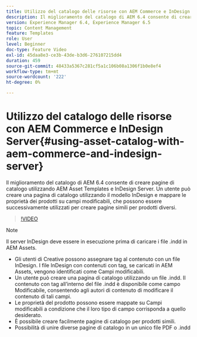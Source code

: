 ```yaml
---
title: Utilizzo del catalogo delle risorse con AEM Commerce e InDesign Server
description: Il miglioramento del catalogo di AEM 6.4 consente di creare pagine di catalogo utilizzando AEM Asset Templates e InDesign Server.  Un utente può creare una pagina di catalogo utilizzando il modello InDesign e mappare le proprietà dei prodotti su campi modificabili, che possono essere successivamente utilizzati per creare pagine simili per prodotti diversi.
version: Experience Manager 6.4, Experience Manager 6.5
topic: Content Management
feature: Templates
role: User
level: Beginner
doc-type: Feature Video
exl-id: 45daa8e3-ce3b-43de-b3d6-276107215dd4
duration: 459
source-git-commit: 48433a5367c281cf5a1c106b08a1306f1b0e8ef4
workflow-type: tm+mt
source-wordcount: '222'
ht-degree: 0%

---
```


# Utilizzo del catalogo delle risorse con AEM Commerce e InDesign Server{#using-asset-catalog-with-aem-commerce-and-indesign-server}

Il miglioramento del catalogo di AEM 6.4 consente di creare pagine di catalogo utilizzando AEM Asset Templates e InDesign Server.  Un utente può creare una pagina di catalogo utilizzando il modello InDesign e mappare le proprietà dei prodotti su campi modificabili, che possono essere successivamente utilizzati per creare pagine simili per prodotti diversi.

>[!VIDEO](https://video.tv.adobe.com/v/326977?quality=12&learn=on&captions=ita)

>[!NOTE]
>
>Il server InDesign deve essere in esecuzione prima di caricare i file \.indd in AEM Assets.

* Gli utenti di Creative possono assegnare tag al contenuto con un file InDesign. I file InDesign con contenuti con tag, se caricati in AEM Assets, vengono identificati come Campi modificabili.
* Un utente può creare una pagina di catalogo utilizzando un file \.indd. Il contenuto con tag all’interno del file \.indd è disponibile come campo Modificabile, consentendo agli autori di contenuto di modificare il contenuto di tali campi.
* Le proprietà del prodotto possono essere mappate su Campi modificabili a condizione che il loro tipo di campo corrisponda a quello desiderato.
* È possibile creare facilmente pagine di catalogo per prodotti simili.
* Possibilità di unire diverse pagine di catalogo in un unico file PDF o \.indd
